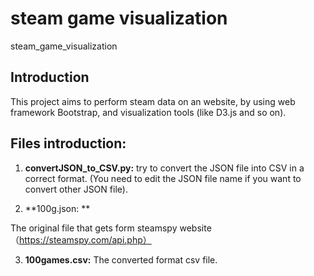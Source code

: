 # steam game visualization
steam_game_visualization

## Introduction
This project aims to perform steam data on an website, by using web framework Bootstrap, and visualization tools (like D3.js and so on).


## Files introduction:

1. **convertJSON_to_CSV.py:**
try to convert the JSON file into CSV in a correct format. (You need to edit the JSON file name if you want to convert other JSON file).

2. **100g.json: **

The original file that gets form steamspy website（https://steamspy.com/api.php）

3. **100games.csv:** 
The converted format csv file.

